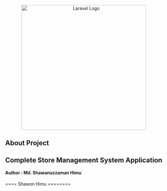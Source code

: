 <p align="center"><a href="https://laravel.com" target="_blank"><img src="https://raw.githubusercontent.com/laravel/art/master/logo-lockup/5%20SVG/2%20CMYK/1%20Full%20Color/laravel-logolockup-cmyk-red.svg" width="400" alt="Laravel Logo"></a></p>

## About Project

<h2 align="center">
    Complete Store Management System Application
</h2>

<h4> Author : Md. Shawanuzzaman Himu </h4>

==== Shawon Himu  ========

